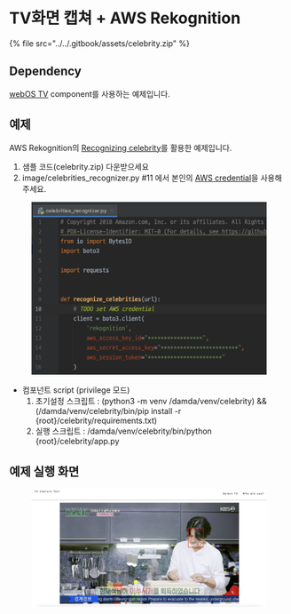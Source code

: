 # TV화면 캡쳐 + AWS Rekognition

{% file src="../../.gitbook/assets/celebrity.zip" %}

## Dependency

[webOS TV](../api-reference/webos-tv-api/) component를 사용하는 예제입니다.

## 예제

AWS Rekognition의 [Recognizing celebrity](https://docs.aws.amazon.com/rekognition/latest/dg/celebrities.html)를 활용한 예제입니다.

1. 샘플 코드(celebrity.zip) 다운받으세요
2. image/celebrities\_recognizer.py #11 에서 본인의 [AWS credential](https://docs.aws.amazon.com/rekognition/latest/dg/setting-up.html)을 사용해주세요.

<figure><img src="../../.gitbook/assets/image (45).png" alt=""><figcaption></figcaption></figure>

* 컴포넌트 script (privilege 모드)
  1. 초기설정 스크립트 : (python3 -m venv /damda/venv/celebrity) && (/damda/venv/celebrity/bin/pip install -r {root}/celebrity/requirements.txt)
  2. 실행 스크립트 : /damda/venv/celebrity/bin/python {root}/celebrity/app.py

## 예제 실행 화면

<figure><img src="../../.gitbook/assets/image (46).png" alt=""><figcaption></figcaption></figure>
